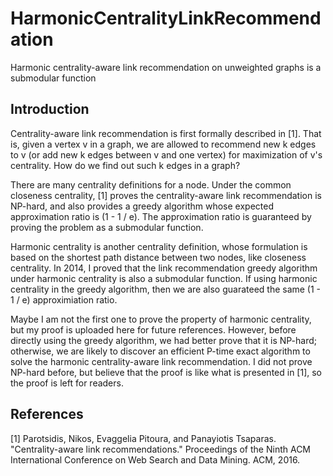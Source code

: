 # HarmonicCentralityLinkRecommendation
Harmonic centrality-aware link recommendation on unweighted graphs is a submodular function

## Introduction

Centrality-aware link recommendation is first formally described in [1].
That is, given a vertex v in a graph, we are allowed to recommend new k edges to v (or add new k edges between v and one vertex) for maximization of v's centrality.
How do we find out such k edges in a graph?

There are many centrality definitions for a node.
Under the common closeness centrality, [1] proves the centrality-aware link recommendation is NP-hard, and also provides a greedy algorithm whose expected approximation ratio is (1 - 1 / e).
The approximation ratio is guaranteed by proving the problem as a submodular function.

Harmonic centrality is another centrality definition, whose formulation is based on the shortest path distance between two nodes, like closeness centrality.
In 2014, I proved that the link recommendation greedy algorithm under harmonic centrality is also a submodular function.
If using harmonic centrality in the greedy algorithm, then we are also guarateed the same (1 - 1 / e) approximiation ratio.

Maybe I am not the first one to prove the property of harmonic centrality, but my proof is uploaded here for future references.
However, before directly using the greedy algorithm, we had better prove that it is NP-hard; otherwise, we are likely to discover an efficient P-time exact algorithm to solve the harmonic centrality-aware link recommendation.
I did not prove NP-hard before, but believe that the proof is like what is presented in [1], so the proof is left for readers.

## References

[1] Parotsidis, Nikos, Evaggelia Pitoura, and Panayiotis Tsaparas. "Centrality-aware link recommendations." Proceedings of the Ninth ACM International Conference on Web Search and Data Mining. ACM, 2016.
